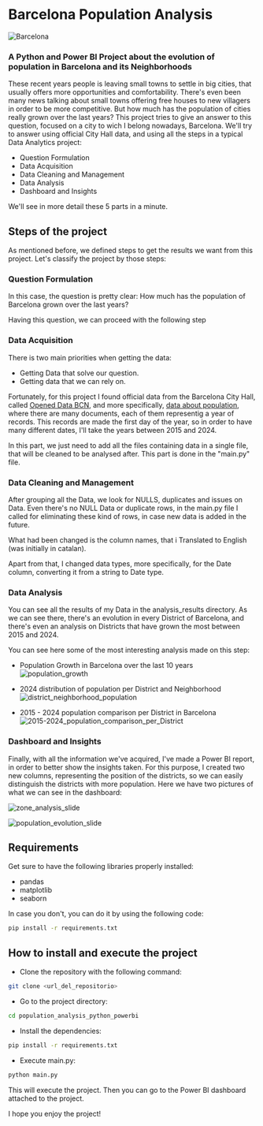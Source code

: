 # Barcelona Population Analysis

![Barcelona](dashboard_images/dashboard_cover.jpg)

### A Python and Power BI Project about the evolution of population in Barcelona and its Neighborhoods

These recent years people is leaving small towns to settle in big cities, that usually offers more opportunities and comfortability. There's even been many news talking about small towns offering free houses to new villagers in order to be more competitive. But how much has the population of cities really grown over the last years? This project tries to give an answer to this question, focused on a city to wich I belong nowadays, Barcelona. We'll try to answer using official City Hall data, and using all the steps in a typical Data Analytics project:

* Question Formulation
* Data Acquisition
* Data Cleaning and Management
* Data Analysis
* Dashboard and Insights

We'll see in more detail these 5 parts in a minute.

## Steps of the project

As mentioned before, we defined steps to get the results we want from this project. Let's classify the project by those steps:

### Question Formulation

In this case, the question is pretty clear: How much has the population of Barcelona grown over the last years? 

Having this question, we can proceed with the following step

### Data Acquisition

There is two main priorities when getting the data: 

- Getting Data that solve our question.
- Getting data that we can rely on.

Fortunately, for this project I found official data from the Barcelona City Hall, called [Opened Data BCN](https://opendata-ajuntament.barcelona.cat/en/), and more specifically, [data about population](https://opendata-ajuntament.barcelona.cat/data/en/dataset/pad_mdbas), where there are many documents, each of them representig a year of records. This records are made the first day of the year, so in order to have many different dates, I'll take the years between 2015 and 2024.

In this part, we just need to add all the files containing data in a single file, that will be cleaned to be analysed after. This part is done in the "main.py" file.

### Data Cleaning and Management

After grouping all the Data, we look for NULLS, duplicates and issues on Data. Even there's no NULL Data or duplicate rows, in the main.py file I called for eliminating these kind of rows, in case new data is added in the future.

What had been changed is the column names, that i Translated to English (was initially in catalan).

Apart from that, I changed data types, more specifically, for the Date column, converting it from a string to Date type.

### Data Analysis

You can see all the results of my Data in the analysis_results directory. As we can see there, there's an evolution in every District of Barcelona, and there's even an analysis on Districts that have grown the most between 2015 and 2024.

You can see here some of the most interesting analysis made on this step:


- Population Growth in Barcelona over the last 10 years
![population_growth](analysis_results/population_growth.png)


- 2024 distribution of population per District and Neighborhood
![district_neighborhood_population](analysis_results/district_neighborhood_population_2024.png)


- 2015 - 2024 population comparison per District in Barcelona
![2015-2024_population_comparison_per_District](analysis_results/2024-2015_population_comparison_per_district.png)


### Dashboard and Insights

Finally, with all the information we've acquired, I've made a Power BI report, in order to better show the insights taken. For this purpose, I created two new columns, representing the position of the districts, so we can easily distinguish the districts with more population. Here we have two pictures of what we can see in the dashboard:

![zone_analysis_slide](dashboard_images/zone_analysis_slide.PNG)

![population_evolution_slide](dashboard_images/population_evolution_slide.PNG)


## Requirements

Get sure to have the following libraries properly installed:

- pandas
- matplotlib
- seaborn

In case you don't, you can do it by using the following code:

```bash
pip install -r requirements.txt
```


## How to install and execute the project

- Clone the repository with the following command:

```bash
git clone <url_del_repositorio>
```

- Go to the project directory:

```bash
cd population_analysis_python_powerbi
```

- Install the dependencies:

```bash
pip install -r requirements.txt
```

- Execute main.py:

```bash
python main.py
```

This will execute the project. Then you can go to the Power BI dashboard attached to the project. 


I hope you enjoy the project!